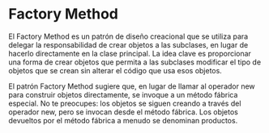 # Factory Method

El Factory Method es un patrón de diseño creacional que se utiliza para delegar la responsabilidad de crear objetos a las subclases, en lugar de hacerlo directamente en la clase principal. La idea clave es proporcionar una forma de crear objetos que permita a las subclases modificar el tipo de objetos que se crean sin alterar el código que usa esos objetos.

El patrón Factory Method sugiere que, en lugar de llamar al operador new para construir objetos directamente, se invoque a un método fábrica especial. No te preocupes: los objetos se siguen creando a través del operador new, pero se invocan desde el método fábrica. Los objetos devueltos por el método fábrica a menudo se denominan productos.

